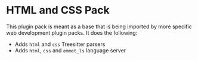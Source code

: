# HTML and CSS Pack

This plugin pack is meant as a base that is being imported by more specific web development plugin packs. It does the following:

- Adds `html` and `css` Treesitter parsers
- Adds `html`, `css` and `emmet_ls` language server

